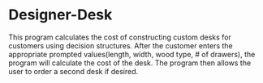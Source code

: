 # Designer-Desk
This program calculates the cost of constructing custom desks for customers using decision structures. 
After the customer enters the appropriate prompted values(length, width, wood type, # of drawers),
the program will calculate the cost of the desk. The program then allows the user to order a second desk if desired.
